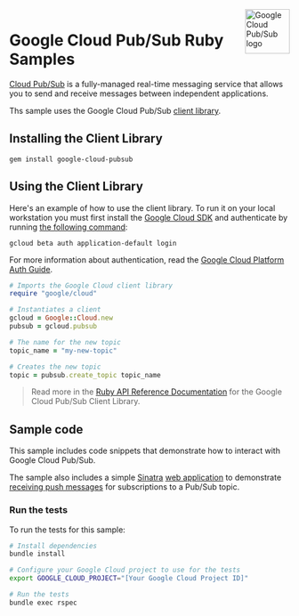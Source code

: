 <img src="https://cloud.google.com/_static/images/cloud/products/logos/svg/pubsub.svg" height="80" width="80" align="right" alt="Google Cloud Pub/Sub logo" title="Google Cloud Pub/Sub logo">

# Google Cloud Pub/Sub Ruby Samples

[Cloud Pub/Sub][pubsub_docs] is a fully-managed real-time messaging service that
allows you to send and receive messages between independent applications.

Ths sample uses the Google Cloud Pub/Sub [client library](gcloud_ruby_website).

## Installing the Client Library

    gem install google-cloud-pubsub

## Using the Client Library

Here's an example of how to use the client library.
To run it on your local workstation you must first install the
[Google Cloud SDK][gcloud_sdk] and authenticate by running
[the following command][gcloud_login]:

    gcloud beta auth application-default login

For more information about authentication, read the
[Google Cloud Platform Auth Guide][gcloud_auth_guide].

```ruby
# Imports the Google Cloud client library
require "google/cloud"

# Instantiates a client
gcloud = Google::Cloud.new
pubsub = gcloud.pubsub

# The name for the new topic
topic_name = "my-new-topic"

# Creates the new topic
topic = pubsub.create_topic topic_name
```

> Read more in the [Ruby API Reference Documentation][gcloud_ruby_pubsub]
> for the Google Cloud Pub/Sub Client Library.

<!-- ## Running the sample -->
<!-- This sample implements a command-line interface for interacting with Google Cloud Pub/Sub. -->

## Sample code

This sample includes code snippets that demonstrate how to interact
with Google Cloud Pub/Sub.

The sample also includes a simple [Sinatra][sinatra]
[web application]()
to demonstrate
[receiving push messages][pubsub_push_docs] for subscriptions to a Pub/Sub topic.

<!-- To deploy the web application -->

### Run the tests

To run the tests for this sample:

```sh
# Install dependencies
bundle install

# Configure your Google Cloud project to use for the tests
export GOOGLE_CLOUD_PROJECT="[Your Google Cloud Project ID]"

# Run the tests
bundle exec rspec
```

[google_cloud]:        https://cloud.google.com/
[pubsub_docs]:         https://cloud.google.com/pubsub/docs/
[pubsub_push_docs]:    https://cloud.google.com/pubsub/docs/subscriber#receive_push
[gcloud_sdk]:          https://cloud.google.com/sdk/
[gcloud_login]:        https://cloud.google.com/sdk/gcloud/reference/beta/auth/application-default/login
[gcloud_auth_guide]:   https://cloud.google.com/docs/authentication#getting_credentials_for_server-centric_flow
[gcloud_ruby_repo]:    https://github.com/GoogleCloudPlatform/google-cloud-ruby
[gcloud_ruby_website]: https://googlecloudplatform.github.io/google-cloud-ruby/#/
[gcloud_ruby_pubsub]:  https://googlecloudplatform.github.io/google-cloud-ruby/#/docs/google-cloud-pubsub/latest/google/cloud/pubsub
[sinatra]:             http://www.sinatrarb.com/
